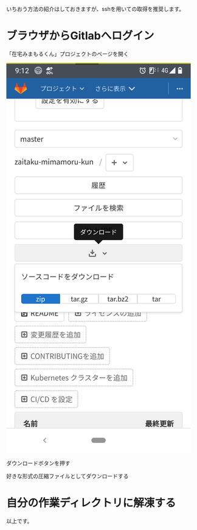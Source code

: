 いちおう方法の紹介はしておきますが、sshを用いての取得を推奨します。


# ブラウザからGitlabへログイン

「在宅みまもるくん」プロジェクトのページを開く

![Screenshot_20200902-091240](uploads/5a9cf396ed0e4243b52e92fb84341069/Screenshot_20200902-091240.png)

ダウンロードボタンを押す

好きな形式の圧縮ファイルとしてダウンロードする

# 自分の作業ディレクトリに解凍する

以上です。

